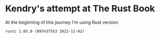 # Kendry's attempt at The Rust Book

At the beginning of this journey I'm using Rust version:

`rustc 1.65.0 (897e37553 2022-11-02)`

